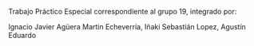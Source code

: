 Trabajo Práctico Especial correspondiente al grupo 19, integrado por:

Ignacio Javier Agüera Martin
Echeverría, Iñaki Sebastián
Lopez, Agustín Eduardo

